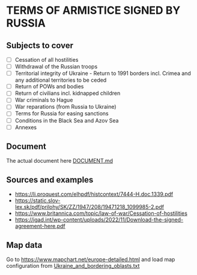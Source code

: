 # TERMS OF ARMISTICE SIGNED BY RUSSIA

## Subjects to cover

- [ ] Cessation of all hostilities
- [ ] Withdrawal of the Russian troops
- [ ] Territorial integrity of Ukraine - Return to 1991 borders incl. Crimea and any additional territories to be ceded
- [ ] Return of POWs and bodies
- [ ] Return of civilians incl. kidnapped children
- [ ] War criminals to Hague
- [ ] War reparations (from Russia to Ukraine)
- [ ] Terms for Russia for easing sanctions
- [ ] Conditions in the Black Sea and Azov Sea
- [ ] Annexes

## Document

The actual document here [DOCUMENT.md](DOCUMENT.md)

## Sources and examples

- https://li.proquest.com/elhpdf/histcontext/7444-H.doc.1339.pdf
- https://static.slov-lex.sk/pdf/prilohy/SK/ZZ/1947/208/19471218_1099985-2.pdf
- https://www.britannica.com/topic/law-of-war/Cessation-of-hostilities
- https://igad.int/wp-content/uploads/2022/11/Download-the-signed-agreement-here.pdf

## Map data

Go to https://www.mapchart.net/europe-detailed.html and load map configuration from [Ukraine_and_bordering_oblasts.txt](data/Ukraine_and_bordering_oblasts.txt)
